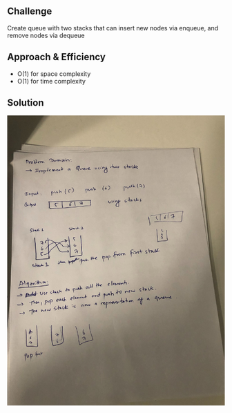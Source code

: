 ## Challenge
Create queue with two stacks that can insert new nodes via enqueue, and remove nodes via dequeue

## Approach & Efficiency
  - O(1) for space complexity
  - O(1) for time complexity

## Solution
![](https://github.com/AyaaBe95/data-structures-and-algorithms401/blob/main/assests/stackWithqueue.jpg)

